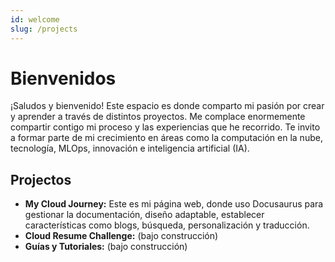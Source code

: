 ```yaml
---
id: welcome
slug: /projects
---
```


# Bienvenidos
¡Saludos y bienvenido! Este espacio es donde comparto mi pasión por crear y aprender a través de distintos proyectos. Me complace enormemente compartir contigo mi proceso y las experiencias que he recorrido. Te invito a formar parte de mi crecimiento en áreas como la computación en la nube, tecnología, MLOps, innovación e inteligencia artificial (IA).
## Projectos
- **My Cloud Journey:** Este es mi página web, donde uso Docusaurus para gestionar la documentación, diseño adaptable, establecer características como blogs, búsqueda, personalización y traducción.
- **Cloud Resume Challenge:** (bajo construcción)
- **Guías y Tutoriales:** (bajo construcción)